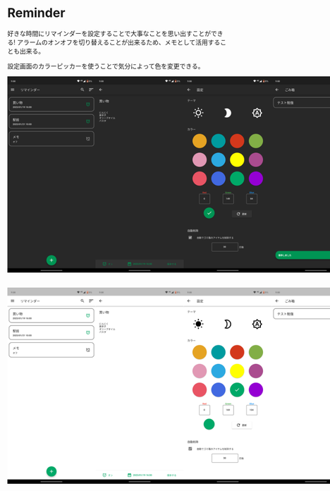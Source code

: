 # Reminder

好きな時間にリマインダーを設定することで大事なことを思い出すことができる!
アラームのオンオフを切り替えることが出来るため、メモとして活用することも出来る。

設定画面のカラーピッカーを使うことで気分によって色を変更できる。
<br>

<div style="display: flex;">
<img width="200" height="auto" src="./images/home_dark.png">
<img width="200" height="auto" src="./images/add_dark.png">
<img width="200" height="auto" src="./images/setting_dark.png">
<img width="200" height="auto" src="./images/trash_dark.png">
</div>

<br>
<br>

<div style="display: flex;">
<img width="200" height="auto" src="./images/home_light.png">
<img width="200" height="auto" src="./images/add_light.png">
<img width="200" height="auto" src="./images/setting_light.png">
<img width="200" height="auto" src="./images/trash_light.png">
</div>
